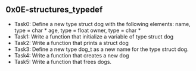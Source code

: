 ## 0x0E-structures_typedef
- Task0: Define a new type struct dog with the following elements:
name, type = char *
age, type = float
owner, type = char *
- Task1: Write a function that initialize a variable of type struct dog
- Task2: Write a function that prints a struct dog
- Task3: Define a new type dog_t as a new name for the type struct dog.
- Task4: Write a function that creates a new dog
- Task5: Write a function that frees dogs.
